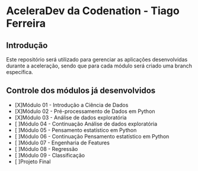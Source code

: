 # AceleraDev da Codenation - Tiago Ferreira
## Introdução
Este repositório será utilizado para gerenciar as aplicações desenvolvidas durante a aceleração, sendo que para cada módulo será criado uma branch específica. 

## Controle dos módulos já desenvolvidos
- [X]Módulo 01 - Introdução a Ciência de Dados
- [X]Módulo 02 - Pré-processamento de Dados em Python
- [X]Módulo 03 - Análise de dados exploratória
- [ ]Módulo 04 - Continuação Análise de dados exploratória
- [ ]Módulo 05 - Pensamento estatístico em Python
- [ ]Módulo 06 - Continuação Pensamento estatístico em Python
- [ ]Módulo 07 - Engenharia de Features
- [ ]Módulo 08 - Regressão
- [ ]Módulo 09 - Classificação
- [ ]Projeto Final
